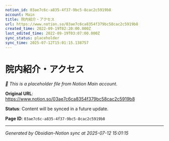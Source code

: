 ```yaml
---
notion_id: 03ae7c6c-a835-4f37-9bc5-8cac2c5919b8
account: Main
title: 院内紹介・アクセス
url: https://www.notion.so/03ae7c6ca8354f379bc58cac2c5919b8
created_time: 2022-09-19T02:20:00.000Z
last_edited_time: 2022-09-19T03:07:00.000Z
sync_status: placeholder
sync_time: 2025-07-12T15:01:15.138757
---
```


# 院内紹介・アクセス

*🔄 This is a placeholder file from Notion Main account.*

**Original URL**: https://www.notion.so/03ae7c6ca8354f379bc58cac2c5919b8

**Status**: Content will be synced in a future update.

**Page ID**: `03ae7c6c-a835-4f37-9bc5-8cac2c5919b8`

---

*Generated by Obsidian-Notion sync at 2025-07-12 15:01:15*
